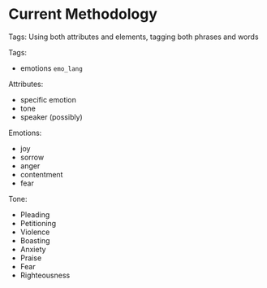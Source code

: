 # Current Methodology

Tags:
Using both attributes and elements, tagging both phrases and words

Tags: 
- emotions `emo_lang`

Attributes: 
- specific emotion 
- tone
- speaker (possibly)

Emotions:

- joy
- sorrow
- anger
- contentment
- fear

Tone:
- Pleading
- Petitioning
- Violence
- Boasting
- Anxiety
- Praise
- Fear
- Righteousness
